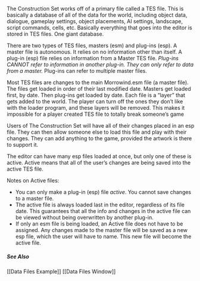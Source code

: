 The Construction Set works off of a primary file called a TES file. This is basically a database of all of the data for the world, including object data, dialogue, gameplay settings, object placements, AI settings, landscape, script commands, cells, etc. Basically everything that goes into the editor is stored in TES files. One giant database.

There are two types of TES files, masters (esm) and plug-ins (esp). A master file is autonomous. It relies on no information other than itself. A plug-in (esp) file relies on information from a Master TES file. *Plug-ins CANNOT refer to information in another plug-in. They can only refer to data from a master.* Plug-ins can refer to multiple master files.


Most TES files are changes to the main Morrowind.esm file (a master file). The files get loaded in order of their last modified date. Masters get loaded first, by date. Then plug-ins get loaded by date. Each file is a “layer” that gets added to the world. The player can turn off the ones they don’t like with the loader program, and these layers will be removed. This makes it impossible for a player created TES file to totally break someone’s game

Users of The Construction Set will have all of their changes placed in an esp file. They can then allow someone else to load this file and play with their changes. They can add anything to the game, provided the artwork is there to support it. 


The editor can have many esp files loaded at once, but only one of these is active. Active means that all of the user’s changes are being saved into the active TES file. 

Notes on Active files:
* You can only make a plug-in (esp) file *active*. You cannot save changes to a master file.
* The active file is always loaded last in the editor, regardless of its file date. This guarantees that all the info and changes in the active file can be viewed without being overwritten by another plug-in.
* If only an esm file is being loaded, an Active file does not have to be assigned.  Any changes made to the master file will be saved as a new esp file, which the user will have to name. This new file will become the active file.



##### See Also
[[Data Files Example]]
[[Data Files Window]]